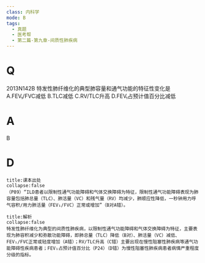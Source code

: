 ```yaml
---
class: 内科学
mode: B
tags:
  - 真题
  - 医考帮
  - 第二篇-第九章-间质性肺疾病
---
```


# Q
2013N142B 特发性肺纤维化的典型肺容量和通气功能的特征性变化是
A.FEV₁/FVC减低
B.TLC减低
C.RV/TLC升高
D.FEV₁占预计值百分比减低

# A
B
# D
```ad-note
title:课本出处
collapse:false
（P89）“ILD患者以限制性通气功能障碍和气体交换障碍为特征，限制性通气功能障碍表现为肺容量包括肺总量（TLC）、肺活量（VC）和残气量（RV）均减少，肺顺应性降低，一秒钟用力呼气容积/用力肺活量（FEV₁/FVC）正常或增加”（B对A错）。
```

```ad-summary
title:解析
collapse:false
特发性肺纤维化为典型的间质性肺疾病，以限制性通气功能障碍和气体交换障碍为特征，主要表现为肺容积减少和弥散功能障碍，即肺总量（TLC）降低（B对）、肺活量（VC）减低、FEV₁/FVC正常或轻度增加（A错）；RV/TLC升高（C错）主要出现在慢性阻塞性肺疾病等通气功能障碍性疾病患者；FEV₁占预计值百分比（P24）（D错）为慢性阻塞性肺疾病患者病情严重程度分级的指标。
```


